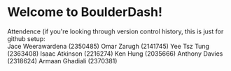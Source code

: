 # Welcome to BoulderDash!

Attendence (if you're looking through version control history, this is just for github setup:  
Jace Weerawardena (2350485)
Omar Zarugh (2141745)
Yee Tsz Tung (2363408)
Isaac Atkinson (2216274)
Ken Hung (2035666)
Anthony Davies (2318624)
Armaan Ghadiali (2370381)